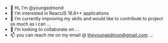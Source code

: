 - 👋 Hi, I’m @youngedmond
- 👀 I’m interested in ReactJS 16.8++ applications 
- 🌱 I’m currently improving my skills and would like to contribute to project as much as i can ...
- 💞️ I’m looking to collaborate on ...
- 📫 you can reach me on my email @ theyoungedmon@gmail.com ...

<!---
youngedmond/youngedmond is a ✨ special ✨ repository because its `README.md` (this file) appears on your GitHub profile.
You can click the Preview link to take a look at your changes.
--->

